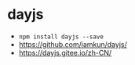 # dayjs

- `npm install dayjs --save`
- https://github.com/iamkun/dayjs/
- https://dayjs.gitee.io/zh-CN/
